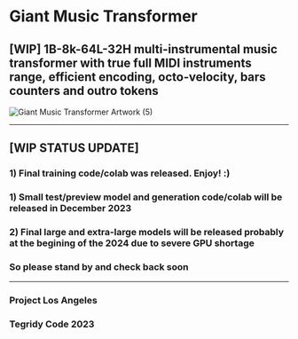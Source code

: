 # Giant Music Transformer
## [WIP] 1B-8k-64L-32H multi-instrumental music transformer with true full MIDI instruments range, efficient encoding, octo-velocity, bars counters and outro tokens

![Giant Music Transformer Artwork (5)](https://github.com/asigalov61/Giant-Music-Transformer/assets/56325539/ddbf56c6-594a-43de-925d-e115ccd8b15d)

***

## [WIP STATUS UPDATE] 

### 1) Final training code/colab was released. Enjoy! :)
### 1) Small test/preview model and generation code/colab will be released in December 2023
### 2) Final large and extra-large models will be released probably at the begining of the 2024 due to severe GPU shortage

### So please stand by and check back soon

***

### Project Los Angeles
### Tegridy Code 2023
